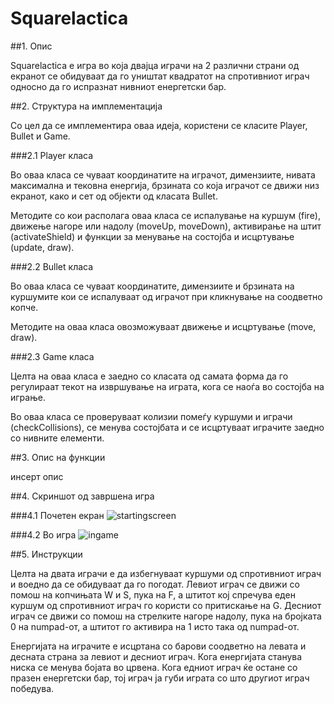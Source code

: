 # Squarelactica

##1. Опис

Squarelactica е игра во која двајца играчи на 2 различни страни од екранот се обидуваат да го уништат квадратот на спротивниот играч односно да го испразнат нивниот енергетски бар.

##2. Структура на имплементација

Со цел да се имплементира оваа идеја, користени се класите Player, Bullet и Game.

###2.1 Player класа

Во оваа класа се чуваат координатите на играчот, димензиите, нивата максимална и тековна енергија, брзината со која играчот се движи низ екранот, како и сет од објекти од класата Bullet.

Методите со кои располага оваа класа се испалување на куршум (fire), движење нагоре или надолу (moveUp, moveDown), активирање на штит (activateShield) и функции за менување на состојба и исцртување (update, draw).

###2.2 Bullet класа

Во оваа класа се чуваат координатите, димензиите и брзината на куршумите кои се испалуваат од играчот при кликнување на соодветно копче.

Методите на оваа класа овозможуваат движење и исцртување (move, draw).

###2.3 Game класа

Целта на оваа класа е заедно со класата од самата форма да го регулираат текот на извршување на играта, кога се наоѓа во состојба на играње.

Во оваа класа се проверуваат колизии помеѓу куршуми и играчи (checkCollisions), се менува состојбата и се исцртуваат играчите заедно со нивните елементи.

##3. Опис на функции

инсерт опис

##4. Скриншот од завршена игра

###4.1 Почетен екран
![startingscreen](http://i.imgur.com/BzO7gZI.png)

###4.2 Во игра
![ingame](http://i.imgur.com/HvpZByf.png)

##5. Инструкции

Целта на двата играчи е да избегнуваат куршуми од спротивниот играч и воедно да се обидуваат да го погодат. Левиот играч се движи со помош на копчињата W и S, пука на F, а штитот кој спречува еден куршум од спротивниот играч го користи со притискање на G. Десниот играч се движи со помош на стрелките нагоре надолу, пука на бројката 0 на numpad-от, а штитот го активира на 1 исто така од numpad-от.

Енергијата на играчите е исцртана со барови соодветно на левата и десната страна за левиот и десниот играч. Кога енергијата станува ниска се менува бојата во црвена. Кога едниот играч ќе остане со празен енергетски бар, тој играч ја губи играта со што другиот играч победува.
